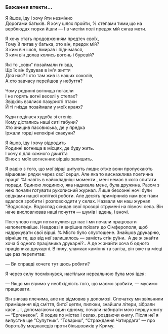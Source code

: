 ### Бажання втекти...

Я йшов, іду і хочу йти незмінно  
Дорогами батьків. Я хочу шлях пройти,
% степами тими,що на верблюдах тюрки йшли —
І в чистім полі предок мій сягав мети.

Я хочу стать продовженням предтеч своїх,  
Тому й питав у батька, хто він, предок мій?  
З ким він ішов, вмирав і піднімався,  
З ким він долав колись вогонь і буревій?

Які то „сови” позаймали гнізда,  
Що їх він будував в ім'я життя  
Для нас? І хто там жив із наших соколів,  
А хто завчасу перейшов у небуття?

Чому родинні вогнища погасли  
І не горять вогні веселі у степах?  
Звідкіль взялися пазуристі птахи  
Й ті гнізда позаймали у моїх краях?  

Куди поділася худоба зі степів.  
Кому дістались наші ситі табуни?  
Хто знищив пасовиська, де у предка  
Іржали горді непокірні скакуни?

Я йшов, іду і хочу відродить  
Родинні вогнища в місцях, де буду жить.  
І хочу я для кожного джигіта  
Вінок з моїх вогненних віршів залишить.

Я радію з того, що мої вірші цитують люди: отже вони пропускають віршовані рядки через свої серця.
Але яка то виснажлива поетична праця!
%І навіть в найскладніші моменти , мені немає в кого спитати поради.
Єдиною людиною, яка надихала мене, була дружина.
Разом з нею почали готувати рукописний журнал.
Лише безсонні ночі були свідками нашої копіткої роботи.
Але десять примірників нам все-таки вдалося зробити і розповсюдити у селах.
Назвали ми наш журнал "Водоспад».
Водоспад скидав свої прозорі струмені на півночі села.
Він наче висловлював наші почуття — шумів і вдень, і вночі.

Поступово люди потягнулися до нас і ми почали працювати наполегливіше.
Невдовзі я вирішив поїхати до Сімферополя, щоб надрукувати свої вірші.
% Місто було спустошене. Знайшов друкарню, вірніше те, що від неї залишилось — замість стін руїни.
 А де ж знайти хоча б одного працівника друкарні?..
А де ж знайти хоча б одного працівника друкарні.
В пилу, уламках каміння та заліза, він вже на місці ще раз перепитав:

— Ви справді хочете тут щось робити?

Я через силу посміхнувся, настільки нереальною була моя ідея:

— Якщо ми віримо у необхідність того, що маємо зробити, — мусимо працювати.

Він знизав плечима, але не відмовив у допомозі.
Спочатку ми звільнили приміщення від сміття, битої цегли, пилюки, знайшли літери, зібрали каси...
І, допомагаючи один одному, почали набирати мою першу книгу — “Ергенекон”.
 Я ходив по містах і селах, роздаючи книгу. Після неї я випустив ще “Супутник”. “Товариш”, “Страждання Чатирдага” — про боротьбу моджахедів проти більшовиків у Криму.